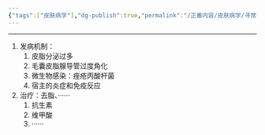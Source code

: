 ```yaml
---
{"tags":["皮肤病学"],"dg-publish":true,"permalink":"/正番内容/皮肤病学/寻常痤疮/","dgPassFrontmatter":true}
---
```


---
1. 发病机制：
	1. 皮脂分泌过多
	2. 毛囊皮脂腺导管过度角化
	3. 微生物感染：痤疮丙酸杆菌
	4. 宿主的炎症和免疫反应
2. 治疗：去脂、······
	1. 抗生素
	2. 维甲酸
	3. ······